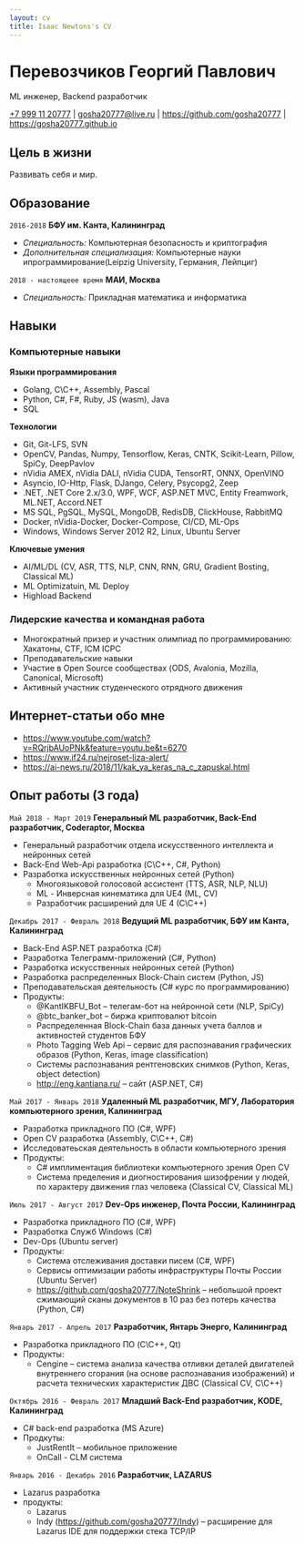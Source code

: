 ```yaml
---
layout: cv
title: Isaac Newtons's CV
---
```

# Перевозчиков Георгий Павлович
ML инженер, Backend разработчик

<div id="webaddress">
<a href="+79991120777">+7 999 11 20777</a> 
| <a href="gosha20777@live.ru">gosha20777@live.ru</a> 
| <a href="https://github.com/gosha20777">https://github.com/gosha20777</a> 
| <a href="https://gosha20777.github.io">https://gosha20777.github.io</a>
</div>

## Цель в жизни

Развивать себя и мир.

## Образование

`2016-2018`
__БФУ им. Канта, Калининград__
- *Специальность:* Компьютерная безопасность и криптография
- *Дополнительная специализация:* Компьютерные науки ипрограммирование(Leipzig University, Германия, Лейпциг)

`2018 - настоящеее время`
__МАИ, Москва__
- *Специальность:* Прикладная математика и информатика

## Навыки

### Компьютерные навыки

__Языки программирования__
- Golang, C\C++, Assembly, Pascal
- Python, C#, F#, Ruby, JS (wasm), Java
- SQL

__Технологии__
- Git, Git-LFS, SVN
- OpenCV, Pandas, Numpy, Tensorflow, Keras, CNTK, Scikit-Learn, Pillow, SpiCy, DeepPavlov
- nVidia AMEX, nVidia DALI, nVidia CUDA, TensorRT, ONNX, OpenVINO
- Asyncio, IO-Http, Flask, DJango, Celery, Psycopg2, Zeep
- .NET, .NET Core 2.x/3.0, WPF, WCF, ASP.NET MVC, Entity Freamwork, ML.NET, Accord.NET
- MS SQL, PgSQL, MySQL, MongoDB, RedisDB, ClickHouse, RabbitMQ
- Docker, nVidia-Docker, Docker-Compose, CI/CD, ML-Ops
- Windows, Windows Server 2012 R2, Linux, Ubuntu Server

__Ключевые умения__
- AI/ML/DL (CV, ASR, TTS, NLP, CNN, RNN, GRU, Gradient Bosting, Classical ML)
- ML Optimizatuin, ML Deploy
- Highload Backend

### Лидерские качества и командная работа

- Многократный призер и участник олимпиад по программированию: Хакатоны, CTF, ICM ICPC
- Преподавательские навыки
- Участие в Open Source сообществах (ODS, Avalonia, Mozilla, Canonical, Microsoft)
- Активный участник студенческого отрядного движения

<!--
## Научные публикации
-->

## Интернет-статьи обо мне
- https://www.youtube.com/watch?v=RQrjbAUoPNk&feature=youtu.be&t=6270
- https://www.if24.ru/nejroset-liza-alert/
- https://ai-news.ru/2018/11/kak_ya_keras_na_c_zapuskal.html

## Опыт работы (3 года)

`Май 2018 - Март 2019`
__Генеральный ML разработчик, Back-End разработчик, Coderaptor, Москва__
- Генеральный разработчик отдела искусственного интеллекта и нейронных сетей
- Back-End Web-Api разработка (C\C++, C#, Python)
- Разработка искусственных нейронных сетей (Python)
  - Многоязыковой голосовой ассистент (TTS, ASR, NLP, NLU)
  - ML - Инверсная кинематика для UE4 (ML, CV)
  - Разработчик расширений для UE 4 (C\C++)

`Декабрь 2017 - Февраль 2018`
__Ведущий ML разработчик, БФУ им Канта, Калининград__
- Back-End ASP.NET разработка (C#)
- Разработка Телеграмм-приложений (C#, Python)
- Разработка искусственных нейронных сетей (Python)
- Разработка распределенных Block-Chain систем (Python, JS)
- Преподавательская деятельность (C# курс по программированию)
- Продукты:
  - @KantIKBFU_Bot – телегам-бот на нейронной сети (NLP, SpiCy)
  - @btc_banker_bot – биржа криптовалют bitcoin
  - Распределенная Block-Chain база данных учета баллов и активностей студентов БФУ
  - Photo Tagging Web Api – сервис для распознавания графических образов (Python, Keras, image classification)
  - Системы распознавания рентгеновских снимков (Python, Keras, object detection)
  - http://eng.kantiana.ru/ – сайт (ASP.NET, C#)

`Май 2017 - Январь 2018`
__Удаленный ML разработчик, МГУ, Лаборатория компьютерного зрения, Калининград__
- Разработка прикладного ПО (C#, WPF)
- Open CV разработка (Assembly, C\C++, C#)
- Исследоватеьская деятельность в области компьютерного зрения
- Продукты:
  - C# имплиментация библиотеки компьютерного зрения Open CV
  - Система пределения и диогностирования шизофрении у людей, по характеру движения глаз человека (Classical CV, Classical ML)

`Июль 2017 - Август 2017`
__Dev-Ops инженер, Почта России, Калининград__
- Разработка прикладного ПО (C#, WPF)
- Разработка Служб Windows (C#)
- Dev-Ops (Ubuntu server)
- Продукты:
  - Система отслеживания доставки писем (С#, WPF)
  - Сервисы оптимизации работы инфраструктуры Почты России (Ubuntu Server)
  - https://github.com/gosha20777/NoteShrink – небольшой проект сжимающий сканы документов в 10 раз без потерь качества (Python, C#)
  
`Январь 2017 - Апрель 2017`
__Разработчик, Янтарь Энерго, Калининград__
- Разработка прикладного ПО (C\C++, Qt)
- Продукты:
  - Cengine – система анализа качества отливки деталей двигателей внутреннего сгорания (на основе распознавания изображений) и расчета технических характеристик ДВС (Classical CV, C\C++)

`Октябрь 2016 - Февраль 2017`
__Младший Back-End разработчик, KODE, Калининград__
- C# back-end разработка (MS Azure)
- Продкуты:
  - JustRentIt – мобильное приложение
  - OnCall - CLM система

`Январь 2016 - Декабрь 2016`
__Разработчик, LAZARUS__
- Lazarus разработка
- продукты:
  - Lazarus
  - Indy (https://github.com/gosha20777/Indy) – расширение для Lazarus IDE для поддержки стека TCP/IP

<!-- ### Footer
Last updated: Ноябрь 2019 -->
